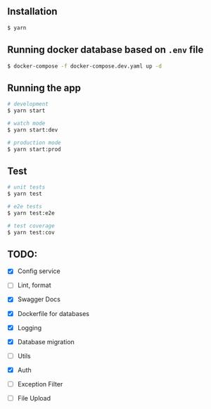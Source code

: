 ## Installation

```bash
$ yarn 
```

## Running docker database based on `.env` file
``` bash
$ docker-compose -f docker-compose.dev.yaml up -d
```
## Running the app

```bash
# development
$ yarn start

# watch mode
$ yarn start:dev

# production mode
$ yarn start:prod
```

## Test

```bash
# unit tests
$ yarn test

# e2e tests
$ yarn test:e2e

# test coverage
$ yarn test:cov
```

## TODO:
- [x] Config service
- [ ] Lint, format
- [x] Swagger Docs
- [x] Dockerfile for databases
- [x] Logging
- [x] Database migration
- [ ] Utils
- [x] Auth
- [ ] Exception Filter
- [ ] File Upload



